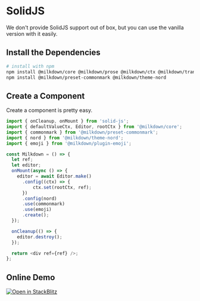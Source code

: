 # SolidJS

We don't provide SolidJS support out of box, but you can use the vanilla version with it easily.

## Install the Dependencies

```bash
# install with npm
npm install @milkdown/core @milkdown/prose @milkdown/ctx @milkdown/transformer
npm install @milkdown/preset-commonmark @milkdown/theme-nord
```

## Create a Component

Create a component is pretty easy.

```typescript
import { onCleanup, onMount } from 'solid-js';
import { defaultValueCtx, Editor, rootCtx } from '@milkdown/core';
import { commonmark } from '@milkdown/preset-commonmark';
import { nord } from '@milkdown/theme-nord';
import { emoji } from '@milkdown/plugin-emoji';

const Milkdown = () => {
  let ref;
  let editor;
  onMount(async () => {
    editor = await Editor.make()
      .config((ctx) => {
          ctx.set(rootCtx, ref);
      })
      .config(nord)
      .use(commonmark)
      .use(emoji)
      .create();
  });

  onCleanup(() => {
    editor.destroy();
  });

  return <div ref={ref} />;
};
```

## Online Demo

[![Open in StackBlitz](https://developer.stackblitz.com/img/open_in_stackblitz.svg)](https://stackblitz.com/github/Milkdown/examples/tree/main/solid-commonmark)
